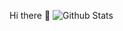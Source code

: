 Hi there 👋
![Github Stats](https://github-readme-stats.vercel.app/api?username=biud436&show_icons=true)

